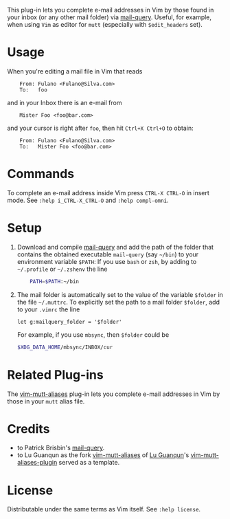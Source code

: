 This plug-in lets you complete e-mail addresses in Vim by those found in your inbox (or any other mail folder) via [mail-query](https://github.com/pbrisbin/mail-query).
Useful, for example, when using `Vim` as editor for `mutt` (especially with `$edit_headers` set).

# Usage

When you're editing a mail file in Vim that reads
```mail
    From: Fulano <Fulano@Silva.com>
    To:   foo
```
and in your Inbox there is an e-mail from
```mail
    Mister Foo <foo@bar.com>
```
and your cursor is right after `foo`, then hit `Ctrl+X Ctrl+O` to obtain:
```mail
    From: Fulano <Fulano@Silva.com>
    To:   Mister Foo <foo@bar.com>
```

# Commands

To complete an e-mail address inside Vim press `CTRL-X CTRL-O` in insert
mode. See `:help i_CTRL-X_CTRL-O` and `:help compl-omni`.

# Setup

1. Download and compile [mail-query](https://github.com/pbrisbin/mail-query) and add the path of the folder that contains the obtained executable `mail-query` (say `~/bin`) to your environment variable `$PATH`:
    If you use `bash` or `zsh`, by adding to `~/.profile` or `~/.zshenv` the line

    ```sh
        PATH=$PATH:~/bin
    ```

2. The mail folder is automatically set to the value of the variable `$folder` in the file `~/.muttrc`.
    To explicitly set the path to a mail folder `$folder`, add to your `.vimrc` the line

    ```vim
    let g:mailquery_folder = '$folder'
    ```

    For example, if you use `mbsync`, then `$folder` could be

    ```sh
    $XDG_DATA_HOME/mbsync/INBOX/cur
    ```

# Related Plug-ins

The [vim-mutt-aliases](https://github.com/Konfekt/vim-mutt-aliases) plug-in lets you complete e-mail addresses in Vim by those in your `mutt` alias file.

# Credits

- to Patrick Brisbin's [mail-query](https://github.com/pbrisbin/mail-query).
- to Lu Guanqun as the fork [vim-mutt-aliases](https://github.com/Konfekt/vim-mutt-aliases) of [Lu Guanqun](mailto:guanqun.lu@gmail.com)'s [vim-mutt-aliases-plugin](https://github.com/guanqun/vim-mutt-aliases-plugin/tree/063a7bdd0d852a118253278721f74a053776135d) served as a template.

# License

Distributable under the same terms as Vim itself.  See `:help license`.

